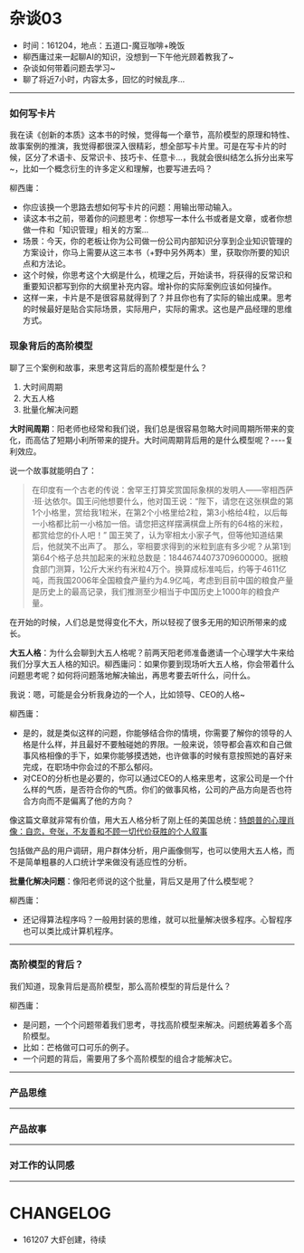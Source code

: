 # 杂谈03


- 时间：161204，地点：五道口-魔豆咖啡+晚饭
- 柳西庸过来一起聊AI的知识，没想到一下午他光顾着教我了~
- 杂谈如何带着问题去学习~
- 聊了将近7小时，内容太多，回忆的时候乱序...

---

### 如何写卡片

我在读《创新的本质》这本书的时候，觉得每一个章节，高阶模型的原理和特性、故事案例的推演，我觉得都很深入很精彩，想全部写卡片里。可是在写卡片的时候，区分了术语卡、反常识卡、技巧卡、任意卡...，我就会很纠结怎么拆分出来写~，比如一个概念衍生的许多定义和理解，也要写进去吗？

柳西庸：

- 你应该换一个思路去想如何写卡片的问题：用输出带动输入。
- 读这本书之前，带着你的问题思考：你想写一本什么书或者是文章，或者你想做一件和「知识管理」相关的方案...
- 场景：今天，你的老板让你为公司做一份公司内部知识分享到企业知识管理的方案设计，你马上需要从这三本书（+野中另外两本）里，获取你所要的知识点和方法论。
- 这个时候，你思考这个大纲是什么，梳理之后，开始读书，将获得的反常识和重要知识都写到你的大纲里补充内容。增补你的实际案例应该如何操作。
- 这样一来，卡片是不是很容易就得到了？并且你也有了实际的输出成果。思考的时候最好是贴合实际场景，实际用户，实际的需求。这也是产品经理的思维方式。


### 现象背后的高阶模型

聊了三个案例和故事，来思考这背后的高阶模型是什么？

1. 大时间周期
2. 大五人格
3. 批量化解决问题

**大时间周期**：阳老师也经常和我们说，我们总是很容易忽略大时间周期所带来的变化，而高估了短期小利所带来的提升。大时间周期背后用的是什么模型呢？----复利效应。

说一个故事就能明白了：

> 在印度有一个古老的传说：舍罕王打算奖赏国际象棋的发明人——宰相西萨·班·达依尔。国王问他想要什么，他对国王说：“陛下，请您在这张棋盘的第1个小格里，赏给我1粒米，在第2个小格里给2粒，第3小格给4粒，以后每一小格都比前一小格加一倍。请您把这样摆满棋盘上所有的64格的米粒，都赏给您的仆人吧！”
> 国王笑了，认为宰相太小家子气，但等他知道结果后，他就笑不出声了。 那么，宰相要求得到的米粒到底有多少呢？从第1到第64个格子总共加起来的米粒总数是：18446744073709600000。据粮食部门测算，1公斤大米约有米粒4万个。换算成标准吨后，约等于4611亿吨，而我国2006年全国粮食产量约为4.9亿吨，考虑到目前中国的粮食产量是历史上的最高记录，我们推测至少相当于中国历史上1000年的粮食产量。

在开始的时候，人们总是觉得变化不大，所以轻视了很多无用的知识所带来的成长。

**大五人格**：为什么会聊到大五人格呢？前两天阳老师准备邀请一个心理学大牛来给我们分享大五人格的知识。柳西庸问：如果你要到现场听大五人格，你会带着什么问题思考呢？如何将问题落地解决输出，再思考要去听什么，问什么。

我说：嗯，可能是会分析我身边的一个人，比如领导、CEO的人格~

柳西庸：

- 是的，就是类似这样的问题，你能够结合你的情境，你需要了解你的领导的人格是什么样，并且最好不要触碰她的界限。一般来说，领导都会喜欢和自己做事风格相像的手下，如果你能够摸透她，也许做事的时候有意按照她的喜好来完成，在职场中你会过的不那么郁闷。
- 对CEO的分析也是必要的，你可以通过CEO的人格来思考，这家公司是一个什么样的气质，是否符合你的气质。你们的做事风格，公司的产品方向是否也符合方向而不是偏离了他的方向？

像这篇文章就非常有价值，用大五人格分析了刚上任的美国总统：[特朗普的心理肖像：自恋，夸张，不友善和不顾一切代价获胜的个人叙事](http://www.jiemian.com/article/965285.html)

包括做产品的用户调研，用户群体分析，用户画像侧写，也可以使用大五人格，而不是简单粗暴的人口统计学来做没有适应性的分析。

**批量化解决问题**：像阳老师说的这个批量，背后又是用了什么模型呢？

柳西庸：

- 还记得算法程序吗？一般用封装的思维，就可以批量解决很多程序。心智程序也可以类比成计算机程序。



---

### 高阶模型的背后？

我们知道，现象背后是高阶模型，那么高阶模型的背后是什么？

柳西庸：

- 是问题，一个个问题带着我们思考，寻找高阶模型来解决。问题统筹着多个高阶模型。
- 比如：芒格做可口可乐的例子。
- 一个问题的背后，需要用了多个高阶模型的组合才能解决它。



---



### 产品思维


---

### 产品故事

---


### 对工作的认同感



---

# CHANGELOG

- 161207 大虾创建，待续

